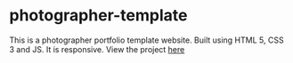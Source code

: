 # photographer-template
This is a photographer portfolio template website. Built using HTML 5, CSS 3 and JS. It is responsive.
View the project [here](https://kishorbalgi.github.io/photographer-template/)
